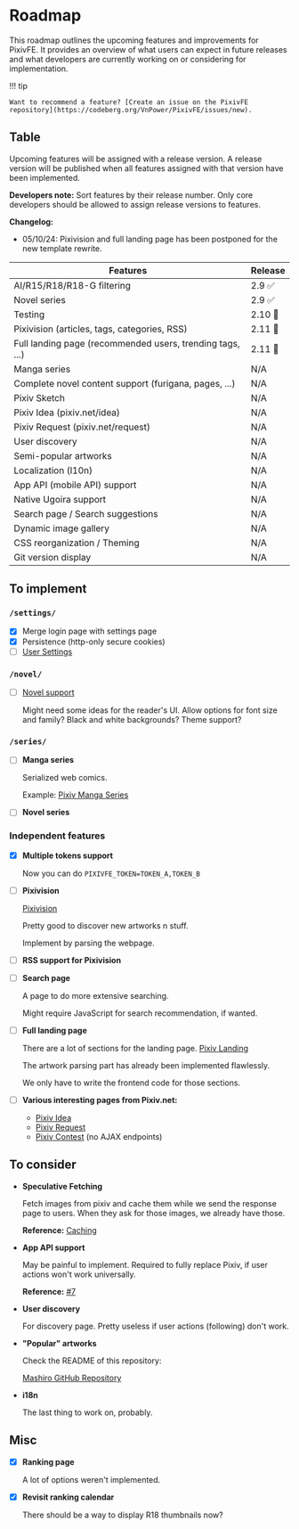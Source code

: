 <!-- The indentation on this page is delicate; avoid auto-formatting it with tools that might break it -->

# Roadmap

This roadmap outlines the upcoming features and improvements for PixivFE. It provides an overview of what users can expect in future releases and what developers are currently working on or considering for implementation.

!!! tip

    Want to recommend a feature? [Create an issue on the PixivFE repository](https://codeberg.org/VnPower/PixivFE/issues/new).

## Table

Upcoming features will be assigned with a release version.
A release version will be published when all features assigned with that version have been implemented.

**Developers note:** Sort features by their release number. Only core developers should be allowed to assign release versions to features.

**Changelog:**
- 05/10/24: Pixivision and full landing page has been postponed for the new template rewrite.

| Features                                                  | Release |
|-----------------------------------------------------------|---------|
| AI/R15/R18/R18-G filtering                                | 2.9 ✅  |
| Novel series                                              | 2.9 ✅  |
| Testing                                                   | 2.10 🔁 |
| Pixivision (articles, tags, categories, RSS)              | 2.11 🔁 |
| Full landing page (recommended users, trending tags, ...) | 2.11 🔁 |
| Manga series                                              | N/A     |
| Complete novel content support (furigana, pages, ...)     | N/A     |
| Pixiv Sketch                                              | N/A     |
| Pixiv Idea (pixiv.net/idea)                               | N/A     |
| Pixiv Request (pixiv.net/request)                         | N/A     |
| User discovery                                            | N/A     |
| Semi-popular artworks                                     | N/A     |
| Localization (l10n)                                       | N/A     |
| App API (mobile API) support                              | N/A     |
| Native Ugoira support                                     | N/A     |
| Search page / Search suggestions                          | N/A     |
| Dynamic image gallery                                     | N/A     |
| CSS reorganization / Theming                              | N/A     |
| Git version display                                       | N/A     |

## To implement

### `/settings/`

- [x] Merge login page with settings page
- [x] Persistence (http-only secure cookies)
- [ ] [User Settings](features/user-customization.md)

### `/novel/`

- [ ] [Novel support](features/novels.md)

    Might need some ideas for the reader's UI.
    Allow options for font size and family?
    Black and white backgrounds?
    Theme support?

### `/series/`

- [ ] **Manga series**

    Serialized web comics.

    Example: [Pixiv Manga Series](https://www.pixiv.net/user/13651304/series/171013)

- [ ] **Novel series**

### Independent features

- [x] **Multiple tokens support**

    Now you can do `PIXIVFE_TOKEN=TOKEN_A,TOKEN_B`

- [ ] **Pixivision**

    [Pixivision](https://www.pixivision.net/en)

    Pretty good to discover new artworks n stuff.

    Implement by parsing the webpage.

- [ ] **RSS support for Pixivision**

- [ ] **Search page**

    A page to do more extensive searching.

    Might require JavaScript for search recommendation, if wanted.

- [ ] **Full landing page**

    There are a lot of sections for the landing page. [Pixiv Landing](https://www.pixiv.net/ajax/top/illust)

    The artwork parsing part has already been implemented flawlessly.

    We only have to write the frontend code for those sections.

- [ ] **Various interesting pages from Pixiv.net:**

    - [Pixiv Idea](https://www.pixiv.net/idea/)
    - [Pixiv Request](https://www.pixiv.net/request)
    - [Pixiv Contest](https://www.pixiv.net/contest/) (no AJAX endpoints)

## To consider

- **Speculative Fetching**

    Fetch images from pixiv and cache them while we send the response page to users. When they ask for those images, we already have those.

    **Reference:** [Caching](features/caching.md)

- **App API support**

    May be painful to implement.
    Required to fully replace Pixiv, if user actions won't work universally.

    **Reference:** [#7](https://codeberg.org/VnPower/PixivFE/issues/7)

- **User discovery**

    For discovery page.
    Pretty useless if user actions (following) don't work.

- **"Popular" artworks**

    Check the README of this repository:

    [Mashiro GitHub Repository](https://github.com/kokseen1/Mashiro)

- **i18n**

    The last thing to work on, probably.

## Misc

- [x] **Ranking page**

    A lot of options weren't implemented.

- [x] **Revisit ranking calendar**

    There should be a way to display R18 thumbnails now?
